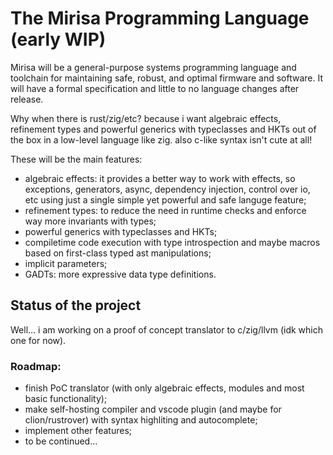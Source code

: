 # The Mirisa Programming Language (early WIP)

Mirisa will be a general-purpose systems programming language and toolchain for maintaining safe, robust, and optimal firmware and software. It will have a formal specification and little to no language changes after release.

Why when there is rust/zig/etc? because i want algebraic effects, refinement types and powerful generics with typeclasses and HKTs out of the box in a low-level language like zig. also c-like syntax isn't cute at all!

These will be the main features:

* algebraic effects: it provides a better way to work with effects, so exceptions, generators, async, dependency injection, control over io, etc using just a single simple yet powerful and safe languge feature;
* refinement types: to reduce the need in runtime checks and enforce way more invariants with types;
* powerful generics with typeclasses and HKTs;
* compiletime code execution with type introspection and maybe macros based on first-class typed ast manipulations;
* implicit parameters;
* GADTs: more expressive data type definitions.

## Status of the project

Well… i am working on a proof of concept translator to c/zig/llvm (idk which one for now).

### Roadmap:

* finish PoC translator (with only algebraic effects, modules and most basic functionality);
* make self-hosting compiler and vscode plugin (and maybe for clion/rustrover) with syntax highliting and autocomplete;
* implement other features;
* to be continued…
